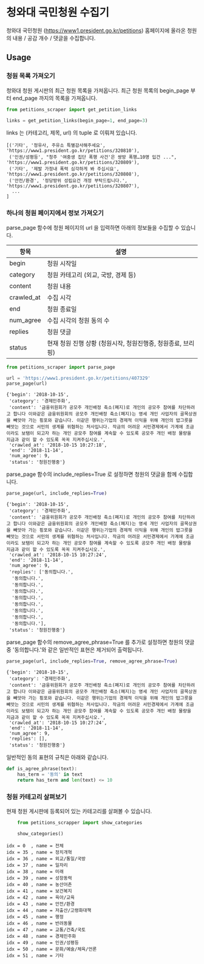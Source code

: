 # 청와대 국민청원 수집기

청와대 국민청원 (https://www1.president.go.kr/petitions) 홈페이지에 올라온 청원의 내용 / 공감 개수 / 댓글을 수집합니다.

## Usage

### 청원 목록 가져오기

청와대 청원 게시판의 최근 청원 목록을 가져옵니다. 최근 청원 목록의 begin_page 부터 end_page 까지의 목록을 가져옵니다.

```python
from petitions_scraper import get_petition_links

links = get_petition_links(begin_page=1, end_page=3)
```

links 는 (카테고리, 제목, url) 의 tuple 로 이뤄져 있습니다.

    [('기타', '정유사, 주유소 특별감사해주세요', 'https://www1.president.go.kr/petitions/320810'),
     ('인권/성평등', "청주 '여중생 집단 폭행 사건'은 쌍방 폭행…10명 입건 ...", 'https://www1.president.go.kr/petitions/320809'),
     ('기타', '제발 가정내 폭력 심각하게 봐 주십시요', 'https://www1.president.go.kr/petitions/320808'),
     ('안전/환경', '정당방위 성립요건 개정 부탁드립니다.', 'https://www1.president.go.kr/petitions/320807'),
      ...
    ]

### 하나의 청원 페이지에서 정보 가져오기

parse_page 함수에 청원 페이지의 url 을 입력하면 아래의 정보들을 수집할 수 있습니다.

| 항목 | 설명 |
| --- | --- |
| begin | 청원 시작일 |
| category | 청원 카테고리 (외교, 국방, 경제 등) |
| content | 청원 내용 |
| crawled_at | 수집 시각 |
| end | 청원 종료일 |
| num_agree | 수집 시각의 청원 동의 수 |
| replies | 청원 댓글 |
| status | 현재 청원 진행 상황 (청원시작, 청원진행중, 청원종료, 브리핑) |

```python
from petitions_scraper import parse_page

url = 'https://www1.president.go.kr/petitions/407329'
parse_page(url)
```

    {'begin': '2018-10-15',
     'category': '경제민주화',
     'content': '금융위원회가 공모주 개인배정 축소(폐지)로 개인의 공모주 참여를 차단하려고 합니다 이와같은 금융위원회의 공모주 개인배정 축소(폐지)는 영세 개인 사업자의 골목상권을 빼앗아 가는 횡포와 같습니다. 이같은 행위는기업의 경제적 이익을 위해 개인의 밥그릇을 빼앗는 것으로 서민의 생계를 위협하는 처사입니다. 작금의 어려운 서민경제에서 가계에 조금이라도 보탬이 되고자 하는 개인 공모주 참여를 계속할 수 있도록 공모주 개인 배정 물량을 지금과 같이 할 수 있도록 꼭꼭 지켜주십시오.',
     'crawled_at': '2018-10-15 10:27:18',
     'end': '2018-11-14',
     'num_agree': 9,
     'status': '청원진행중'}

parse_page 함수의 include_replies=True 로 설정하면 청원의 댓글을 함께 수집합니다.

```python
parse_page(url, include_replies=True)
```

    {'begin': '2018-10-15',
     'category': '경제민주화',
     'content': '금융위원회가 공모주 개인배정 축소(폐지)로 개인의 공모주 참여를 차단하려고 합니다 이와같은 금융위원회의 공모주 개인배정 축소(폐지)는 영세 개인 사업자의 골목상권을 빼앗아 가는 횡포와 같습니다. 이같은 행위는기업의 경제적 이익을 위해 개인의 밥그릇을 빼앗는 것으로 서민의 생계를 위협하는 처사입니다. 작금의 어려운 서민경제에서 가계에 조금이라도 보탬이 되고자 하는 개인 공모주 참여를 계속할 수 있도록 공모주 개인 배정 물량을 지금과 같이 할 수 있도록 꼭꼭 지켜주십시오.',
     'crawled_at': '2018-10-15 10:27:24',
     'end': '2018-11-14',
     'num_agree': 9,
     'replies': ['동의합니다.',
      '동의합니다.',
      '동의합니다.',
      '동의합니다.',
      '동의합니다.',
      '동의합니다.',
      '동의합니다.',
      '동의합니다.',
      '동의합니다.'],
     'status': '청원진행중'}

parse_page 함수의 remove_agree_phrase=True 를 추가로 설정하면 청원의 댓글 중 '동의합니다.'와 같은 일반적인 표현은 제거되어 출력됩니다.

```python
parse_page(url, include_replies=True, remove_agree_phrase=True)
```

    {'begin': '2018-10-15',
     'category': '경제민주화',
     'content': '금융위원회가 공모주 개인배정 축소(폐지)로 개인의 공모주 참여를 차단하려고 합니다 이와같은 금융위원회의 공모주 개인배정 축소(폐지)는 영세 개인 사업자의 골목상권을 빼앗아 가는 횡포와 같습니다. 이같은 행위는기업의 경제적 이익을 위해 개인의 밥그릇을 빼앗는 것으로 서민의 생계를 위협하는 처사입니다. 작금의 어려운 서민경제에서 가계에 조금이라도 보탬이 되고자 하는 개인 공모주 참여를 계속할 수 있도록 공모주 개인 배정 물량을 지금과 같이 할 수 있도록 꼭꼭 지켜주십시오.',
     'crawled_at': '2018-10-15 10:27:24',
     'end': '2018-11-14',
     'num_agree': 9,
     'replies': [],
     'status': '청원진행중'}

일반적인 동의 표현의 규칙은 아래와 같습니다.

```python
def is_agree_phrase(text):
    has_term = '동의' in text
    return has_term and len(text) <= 10
```

### 청원 카테고리 살펴보기

현재 청원 게시판에 등록되어 있는 카테고리를 살펴볼 수 있습니다.

```python
    from petitions_scrapper import show_categories

    show_categories()
```

    idx = 0  , name = 전체
    idx = 35 , name = 정치개혁
    idx = 36 , name = 외교/통일/국방
    idx = 37 , name = 일자리
    idx = 38 , name = 미래
    idx = 39 , name = 성장동력
    idx = 40 , name = 농산어촌
    idx = 41 , name = 보건복지
    idx = 42 , name = 육아/교육
    idx = 43 , name = 안전/환경
    idx = 44 , name = 저출산/고령화대책
    idx = 45 , name = 행정
    idx = 46 , name = 반려동물
    idx = 47 , name = 교통/건축/국토
    idx = 48 , name = 경제민주화
    idx = 49 , name = 인권/성평등
    idx = 50 , name = 문화/예술/체육/언론
    idx = 51 , name = 기타